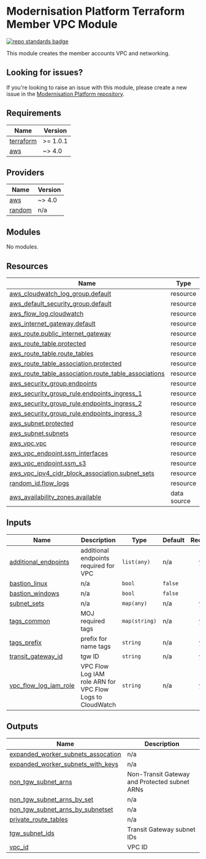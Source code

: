 # Modernisation Platform Terraform Member VPC Module

[![repo standards badge](https://img.shields.io/badge/dynamic/json?color=blue&style=for-the-badge&logo=github&label=MoJ%20Compliant&query=%24.result&url=https%3A%2F%2Foperations-engineering-reports.cloud-platform.service.justice.gov.uk%2Fapi%2Fv1%2Fcompliant_public_repositories%2Fmodernisation-platform-terraform-member-vpc)](https://operations-engineering-reports.cloud-platform.service.justice.gov.uk/public-github-repositories.html#modernisation-platform-terraform-member-vpc "Link to report")

This module creates the member accounts VPC and networking.

## Looking for issues?

If you're looking to raise an issue with this module, please create a new issue in the [Modernisation Platform repository](https://github.com/ministryofjustice/modernisation-platform/issues).

<!-- BEGIN_TF_DOCS -->

## Requirements

| Name                                                                     | Version  |
| ------------------------------------------------------------------------ | -------- |
| <a name="requirement_terraform"></a> [terraform](#requirement_terraform) | >= 1.0.1 |
| <a name="requirement_aws"></a> [aws](#requirement_aws)                   | ~> 4.0   |

## Providers

| Name                                                      | Version |
| --------------------------------------------------------- | ------- |
| <a name="provider_aws"></a> [aws](#provider_aws)          | ~> 4.0  |
| <a name="provider_random"></a> [random](#provider_random) | n/a     |

## Modules

No modules.

## Resources

| Name                                                                                                                                                           | Type        |
| -------------------------------------------------------------------------------------------------------------------------------------------------------------- | ----------- |
| [aws_cloudwatch_log_group.default](https://registry.terraform.io/providers/hashicorp/aws/latest/docs/resources/cloudwatch_log_group)                           | resource    |
| [aws_default_security_group.default](https://registry.terraform.io/providers/hashicorp/aws/latest/docs/resources/default_security_group)                       | resource    |
| [aws_flow_log.cloudwatch](https://registry.terraform.io/providers/hashicorp/aws/latest/docs/resources/flow_log)                                                | resource    |
| [aws_internet_gateway.default](https://registry.terraform.io/providers/hashicorp/aws/latest/docs/resources/internet_gateway)                                   | resource    |
| [aws_route.public_internet_gateway](https://registry.terraform.io/providers/hashicorp/aws/latest/docs/resources/route)                                         | resource    |
| [aws_route_table.protected](https://registry.terraform.io/providers/hashicorp/aws/latest/docs/resources/route_table)                                           | resource    |
| [aws_route_table.route_tables](https://registry.terraform.io/providers/hashicorp/aws/latest/docs/resources/route_table)                                        | resource    |
| [aws_route_table_association.protected](https://registry.terraform.io/providers/hashicorp/aws/latest/docs/resources/route_table_association)                   | resource    |
| [aws_route_table_association.route_table_associations](https://registry.terraform.io/providers/hashicorp/aws/latest/docs/resources/route_table_association)    | resource    |
| [aws_security_group.endpoints](https://registry.terraform.io/providers/hashicorp/aws/latest/docs/resources/security_group)                                     | resource    |
| [aws_security_group_rule.endpoints_ingress_1](https://registry.terraform.io/providers/hashicorp/aws/latest/docs/resources/security_group_rule)                 | resource    |
| [aws_security_group_rule.endpoints_ingress_2](https://registry.terraform.io/providers/hashicorp/aws/latest/docs/resources/security_group_rule)                 | resource    |
| [aws_security_group_rule.endpoints_ingress_3](https://registry.terraform.io/providers/hashicorp/aws/latest/docs/resources/security_group_rule)                 | resource    |
| [aws_subnet.protected](https://registry.terraform.io/providers/hashicorp/aws/latest/docs/resources/subnet)                                                     | resource    |
| [aws_subnet.subnets](https://registry.terraform.io/providers/hashicorp/aws/latest/docs/resources/subnet)                                                       | resource    |
| [aws_vpc.vpc](https://registry.terraform.io/providers/hashicorp/aws/latest/docs/resources/vpc)                                                                 | resource    |
| [aws_vpc_endpoint.ssm_interfaces](https://registry.terraform.io/providers/hashicorp/aws/latest/docs/resources/vpc_endpoint)                                    | resource    |
| [aws_vpc_endpoint.ssm_s3](https://registry.terraform.io/providers/hashicorp/aws/latest/docs/resources/vpc_endpoint)                                            | resource    |
| [aws_vpc_ipv4_cidr_block_association.subnet_sets](https://registry.terraform.io/providers/hashicorp/aws/latest/docs/resources/vpc_ipv4_cidr_block_association) | resource    |
| [random_id.flow_logs](https://registry.terraform.io/providers/hashicorp/random/latest/docs/resources/id)                                                       | resource    |
| [aws_availability_zones.available](https://registry.terraform.io/providers/hashicorp/aws/latest/docs/data-sources/availability_zones)                          | data source |

## Inputs

| Name                                                                                             | Description                                               | Type          | Default | Required |
| ------------------------------------------------------------------------------------------------ | --------------------------------------------------------- | ------------- | ------- | :------: |
| <a name="input_additional_endpoints"></a> [additional_endpoints](#input_additional_endpoints)    | additional endpoints required for VPC                     | `list(any)`   | n/a     |   yes    |
| <a name="input_bastion_linux"></a> [bastion_linux](#input_bastion_linux)                         | n/a                                                       | `bool`        | `false` |    no    |
| <a name="input_bastion_windows"></a> [bastion_windows](#input_bastion_windows)                   | n/a                                                       | `bool`        | `false` |    no    |
| <a name="input_subnet_sets"></a> [subnet_sets](#input_subnet_sets)                               | n/a                                                       | `map(any)`    | n/a     |   yes    |
| <a name="input_tags_common"></a> [tags_common](#input_tags_common)                               | MOJ required tags                                         | `map(string)` | n/a     |   yes    |
| <a name="input_tags_prefix"></a> [tags_prefix](#input_tags_prefix)                               | prefix for name tags                                      | `string`      | n/a     |   yes    |
| <a name="input_transit_gateway_id"></a> [transit_gateway_id](#input_transit_gateway_id)          | tgw ID                                                    | `string`      | n/a     |   yes    |
| <a name="input_vpc_flow_log_iam_role"></a> [vpc_flow_log_iam_role](#input_vpc_flow_log_iam_role) | VPC Flow Log IAM role ARN for VPC Flow Logs to CloudWatch | `string`      | n/a     |   yes    |

## Outputs

| Name                                                                                                                                      | Description                                   |
| ----------------------------------------------------------------------------------------------------------------------------------------- | --------------------------------------------- |
| <a name="output_expanded_worker_subnets_assocation"></a> [expanded_worker_subnets_assocation](#output_expanded_worker_subnets_assocation) | n/a                                           |
| <a name="output_expanded_worker_subnets_with_keys"></a> [expanded_worker_subnets_with_keys](#output_expanded_worker_subnets_with_keys)    | n/a                                           |
| <a name="output_non_tgw_subnet_arns"></a> [non_tgw_subnet_arns](#output_non_tgw_subnet_arns)                                              | Non-Transit Gateway and Protected subnet ARNs |
| <a name="output_non_tgw_subnet_arns_by_set"></a> [non_tgw_subnet_arns_by_set](#output_non_tgw_subnet_arns_by_set)                         | n/a                                           |
| <a name="output_non_tgw_subnet_arns_by_subnetset"></a> [non_tgw_subnet_arns_by_subnetset](#output_non_tgw_subnet_arns_by_subnetset)       | n/a                                           |
| <a name="output_private_route_tables"></a> [private_route_tables](#output_private_route_tables)                                           | n/a                                           |
| <a name="output_tgw_subnet_ids"></a> [tgw_subnet_ids](#output_tgw_subnet_ids)                                                             | Transit Gateway subnet IDs                    |
| <a name="output_vpc_id"></a> [vpc_id](#output_vpc_id)                                                                                     | VPC ID                                        |

<!-- END_TF_DOCS -->
